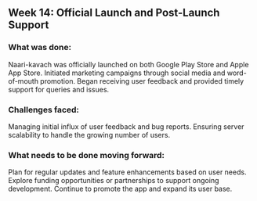 ## Week 14: Official Launch and Post-Launch Support
### What was done:

Naari-kavach was officially launched on both Google Play Store and Apple App Store.
Initiated marketing campaigns through social media and word-of-mouth promotion.
Began receiving user feedback and provided timely support for queries and issues.
### Challenges faced:

Managing initial influx of user feedback and bug reports.
Ensuring server scalability to handle the growing number of users.
### What needs to be done moving forward:

Plan for regular updates and feature enhancements based on user needs.
Explore funding opportunities or partnerships to support ongoing development.
Continue to promote the app and expand its user base.